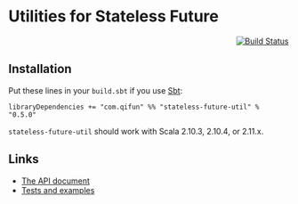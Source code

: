 Utilities for Stateless Future
==============================

<div align="right"><a href="https://travis-ci.org/qifun/stateless-future-util"><img alt="Build Status" src="https://travis-ci.org/qifun/stateless-future-util.png?branch=master"/></a></div>

## Installation

Put these lines in your `build.sbt` if you use [Sbt](http://www.scala-sbt.org/):

    libraryDependencies += "com.qifun" %% "stateless-future-util" % "0.5.0"

`stateless-future-util` should work with Scala 2.10.3, 2.10.4, or 2.11.x.

## Links
* [The API document](http://qforce.qifun.com/stateless-future-util/0.5.0-SNAPSHOT/api/com/qifun/statelessFuture/util/package.html)
* [Tests and examples](https://github.com/Atry/stateless-future-util/tree/master/src/test/scala/com/qifun/statelessFuture)

